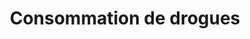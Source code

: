 ---
title: Consommation de drogues
longTitle: 'Consommation de drogues'
tags:
- gccommon
french:
- "[[Drug use]]"
---